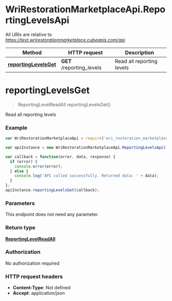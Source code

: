 # WriRestorationMarketplaceApi.ReportingLevelsApi

All URIs are relative to *https://test.wrirestorationmarketplace.cubeapis.com/api*

Method | HTTP request | Description
------------- | ------------- | -------------
[**reportingLevelsGet**](ReportingLevelsApi.md#reportingLevelsGet) | **GET** /reporting_levels | Read all reporting levels


<a name="reportingLevelsGet"></a>
# **reportingLevelsGet**
> ReportingLevelReadAll reportingLevelsGet()

Read all reporting levels

### Example
```javascript
var WriRestorationMarketplaceApi = require('wri_restoration_marketplace_api');

var apiInstance = new WriRestorationMarketplaceApi.ReportingLevelsApi();

var callback = function(error, data, response) {
  if (error) {
    console.error(error);
  } else {
    console.log('API called successfully. Returned data: ' + data);
  }
};
apiInstance.reportingLevelsGet(callback);
```

### Parameters
This endpoint does not need any parameter.

### Return type

[**ReportingLevelReadAll**](ReportingLevelReadAll.md)

### Authorization

No authorization required

### HTTP request headers

 - **Content-Type**: Not defined
 - **Accept**: application/json

